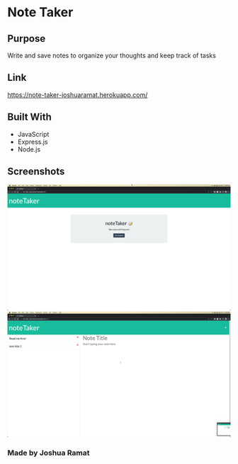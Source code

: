 # Note Taker

## Purpose
Write and save notes to organize your thoughts and keep track of tasks

## Link
https://note-taker-joshuaramat.herokuapp.com/

## Built With
* JavaScript
* Express.js
* Node.js

## Screenshots
![Screenshot](./public/assets/screenshots/1.png)
![Screenshot](./public/assets/screenshots/2.png)

### Made by Joshua Ramat
